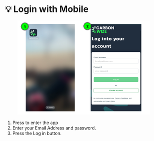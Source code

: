 # 💡 Login with Mobile

<figure><img src="../.gitbook/assets/image (100).png" alt=""><figcaption></figcaption></figure>

1. Press to enter the app
2. ﻿﻿﻿Enter your Email Address and password.
3. ﻿﻿﻿Press the Log in button.
